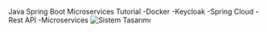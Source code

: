 Java Spring Boot Microservices Tutorial
-Docker
-Keycloak
-Spring Cloud
-Rest API
-Microservices
![Sistem Tasarımı]([[https://github.com/mrzxx/springboot/SYSTEM.PNG](https://github.com/mrzxx/springboot/blob/main/images/SYSTEM.png)])
